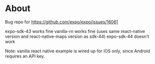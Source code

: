# About

Bug repo for https://github.com/expo/expo/issues/16061

expo-sdk-43 works fine
vanilla-rn works fine (uses same react-native version and react-native-maps version as sdk-44)
expo-sdk-44 doesn't work

Note: vanilla react native example is wired up for iOS only, since Android requires an API key.
